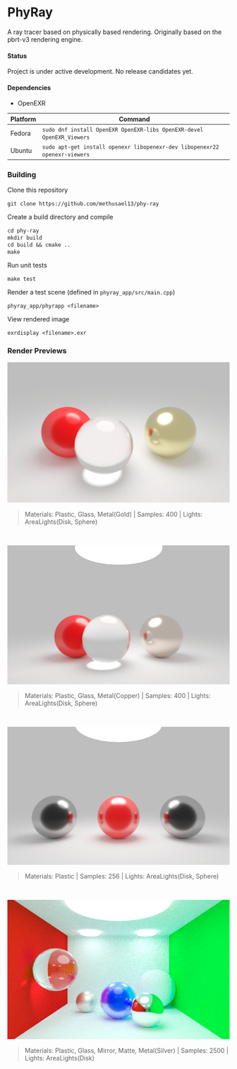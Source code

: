 # PhyRay
A ray tracer based on physically based rendering. Originally based on the pbrt-v3 rendering engine.

#### Status
Project is under active development. No release candidates yet.

#### Dependencies
- OpenEXR

| Platform | Command |
| -------- | ------- |
| Fedora | `sudo dnf install OpenEXR OpenEXR-libs OpenEXR-devel OpenEXR_Viewers` |
| Ubuntu | `sudo apt-get install openexr libopenexr-dev libopenexr22 openexr-viewers` |

### Building
Clone this repository
```
git clone https://github.com/methusael13/phy-ray
```
Create a build directory and compile
```
cd phy-ray
mkdir build
cd build && cmake ..
make
```
Run unit tests
```
make test
```
Render a test scene (defined in `phyray_app/src/main.cpp`)
```
phyray_app/phyrapp <filename>
```
View rendered image
```
exrdisplay <filename>.exr
```

### Render Previews
<p align="center">
    <img src="https://raw.githubusercontent.com/methusael13/phy-ray/master/preview/render01.png" alt="Render01">
    <blockquote><p>
    Materials: Plastic, Glass, Metal(Gold) | Samples: 400 | Lights: AreaLights(Disk, Sphere)
    </p></blockquote>
</p>
</br>

<p align="center">
    <img src="https://raw.githubusercontent.com/methusael13/phy-ray/master/preview/render02.png" alt="Render02">
    <blockquote><p>
    Materials: Plastic, Glass, Metal(Copper) | Samples: 400 | Lights: AreaLights(Disk, Sphere)
    </p></blockquote>
</p>
</br>

<p align="center">
    <img src="https://raw.githubusercontent.com/methusael13/phy-ray/master/preview/render03.png" alt="Render03">
    <blockquote><p>
    Materials: Plastic | Samples: 256 | Lights: AreaLights(Disk, Sphere)
    </p></blockquote>
</p>
</br>

<p align="center">
    <img src="https://raw.githubusercontent.com/methusael13/phy-ray/master/preview/render04.png" alt="Render04">
    <blockquote><p>
    Materials: Plastic, Glass, Mirror, Matte, Metal(Silver)  | Samples: 2500 | Lights: AreaLights(Disk)
    </p></blockquote>
</p>
</br>
